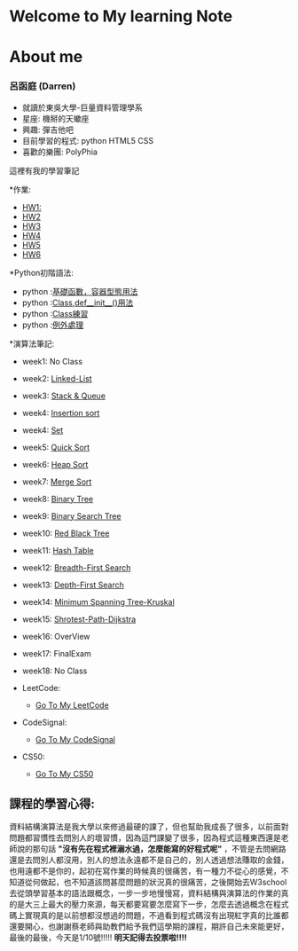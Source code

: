 # Welcome to My learning Note

# About me

### **呂函庭** (Darren)
* 就讀於東吳大學-巨量資料管理學系
* 星座: 機掰的天蠍座
* 興趣: 彈吉他吧
* 目前學習的程式: python HTML5 CSS
* 喜歡的樂團: PolyPhia

這裡有我的學習筆記

*作業:
 * [HW1:](https://github.com/DarrenLUCreate/Darren-s-github.memo/tree/master/Quick_sort)
 * [HW2](https://github.com/DarrenLUCreate/Darren-s-github.memo/tree/master/HW2)
 * [HW3](https://github.com/DarrenLUCreate/Darren-s-github.memo/tree/master/HW3)
 * [HW4](https://github.com/DarrenLUCreate/Darren-s-github.memo/tree/master/HW4)
 * [HW5](https://github.com/DarrenLUCreate/Darren-s-github.memo/tree/master/HW5)
 * [HW6](https://github.com/DarrenLUCreate/Darren-s-github.memo/tree/master/HW6)
 
*Python初階語法:
 * python :[基礎函數，容器型態用法](https://github.com/DarrenLUCreate/Darren-s-github.memo/blob/master/Python/Basic1.md)
 * python :[Class,def__init__()用法](https://github.com/DarrenLUCreate/Darren-s-github.memo/blob/master/Python/Data%20Structure.md)
 * python :[Class練習](https://github.com/DarrenLUCreate/Darren-s-github.memo/blob/master/Python/Python_class%E7%B7%B4%E7%BF%92.ipynb)
 * python :[例外處理](https://github.com/DarrenLUCreate/Darren-s-github.memo/blob/master/Python/%E4%BE%8B%E5%A4%96%E8%99%95%E7%90%86.md)

*演算法筆記:
  * week1: No Class
  * week2: [Linked-List](https://github.com/DarrenLUCreate/Darren-s-github.memo/blob/master/LinkedList.md)
  * week3: [Stack & Queue](https://github.com/DarrenLUCreate/Darren-s-github.memo/blob/master/Stack%26Queue.md)
  * week4: [Insertion sort](https://github.com/DarrenLUCreate/Darren-s-github.memo/blob/master/Insertion%20Sort.md)
  * week4: [Set](https://github.com/DarrenLUCreate/Darren-s-github.memo/blob/master/Data%20Structure/Set.md)
  * week5: [Quick Sort](https://github.com/DarrenLUCreate/Darren-s-github.memo/blob/master/Data%20Structure/Quick_Sort.md)
  * week6: [Heap Sort](https://github.com/DarrenLUCreate/Darren-s-github.memo/blob/master/Week%206%20Heap_sort/Heap_sort.md)
  * week7: [Merge Sort](https://github.com/DarrenLUCreate/Darren-s-github.memo/blob/master/Data%20Structure/Merge%20Sort.md)
  * week8: [Binary Tree](https://github.com/DarrenLUCreate/Darren-s-github.memo/blob/master/Data%20Structure/Binary%20Tree.md)
  * week9: [Binary Search Tree](https://github.com/DarrenLUCreate/Darren-s-github.memo/blob/master/Data%20Structure/Binary%20Search%20Tree.md)
  * week10: [Red Black Tree](https://github.com/DarrenLUCreate/Darren-s-github.memo/blob/master/Data%20Structure/Red%20Black%20Tree.md)
  * week11: [Hash Table](https://github.com/DarrenLUCreate/Darren-s-github.memo/blob/master/Data%20Structure/Hash%20Table.md)
  * week12: [Breadth-First Search](https://github.com/DarrenLUCreate/Darren-s-github.memo/blob/master/Data%20Structure/Breadth-First%20Search.md)
  * week13: [Depth-First Search](https://github.com/DarrenLUCreate/Darren-s-github.memo/blob/master/Data%20Structure/Depth-First%20Search.md)
  * week14: [Minimum Spanning Tree-Kruskal](https://github.com/DarrenLUCreate/Darren-s-github.memo/blob/master/Data%20Structure/Minimum%20Spanning%20Tree-Kruskal.md)
  * week15: [Shrotest-Path-Dijkstra](https://github.com/DarrenLUCreate/Darren-s-github.memo/blob/master/Data%20Structure/Shortest%20Path%20Dijkstra.md)
  * week16: OverView
  * week17: FinalExam
  * week18: No Class
  

* LeetCode:
  * [Go To My LeetCode](https://github.com/DarrenLUCreate/Darren-s-github.memo/tree/master/Leetcode)
  
* CodeSignal:
  * [Go To My CodeSignal](https://github.com/DarrenLUCreate/Darren-s-github.memo/tree/master/Codesignal)
  
* CS50:
  * [Go To My CS50]()
  
## **課程的學習心得:**
資料結構演算法是我大學以來修過最硬的課了，但也幫助我成長了很多，以前面對問題都習慣性去問別人的壞習慣，因為這門課變了很多，因為程式這種東西還是老師說的那句話 **"沒有先在程式裡溺水過，怎麼能寫的好程式呢"** ，不管是去問網路還是去問別人都沒用，別人的想法永遠都不是自己的，別人透過想法賺取的金錢，也用遠都不是你的，起初在寫作業的時候真的很痛苦，有一種力不從心的感覺，不知道從何做起，也不知道該問甚麼問題的狀況真的很痛苦，之後開始去W3school去從頭學習基本的語法跟概念，一步一步地慢慢寫，資料結構與演算法的作業的真的是大三上最大的壓力來源，每天都要寫要怎麼寫下一步，怎麼去透過概念在程式碼上實現真的是以前想都沒想過的問題，不過看到程式碼沒有出現紅字真的比誰都還要開心，也謝謝蔡老師與助教們給予我們這學期的課程，期許自己未來能更好，最後的最後，今天是1/10號!!!!! **明天記得去投票啦!!!!**

